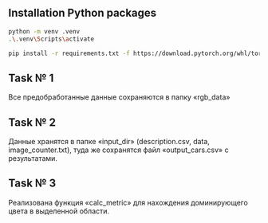 ## Installation Python packages

```bash
python -m venv .venv
.\.venv\Scripts\activate

pip install -r requirements.txt -f https://download.pytorch.org/whl/torch_stable.html
```

## Task № 1

Все предобработанные данные сохраняются в папку «rgb_data»

## Task № 2

Данные хранятся в папке «input_dir» (description.csv, data, image_counter.txt), туда же сохранятся файл «output_cars.csv» с результатами.

## Task № 3

Реализована функция «calc_metric» для нахождения доминирующего цвета в выделенной области.  

